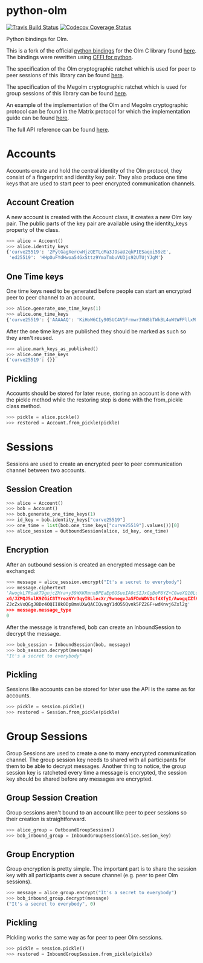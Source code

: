 python-olm
==========

[![Travis Build Status](https://travis-ci.org/poljar/python-olm.svg?branch=master)](https://travis-ci.org/poljar/python-olm)
[![Codecov Coverage Status](https://codecov.io/gh/poljar/python-olm/branch/master/graph/badge.svg)](https://codecov.io/gh/poljar/python-olm)

Python bindings for Olm.

This is a fork of the official [python bindings][2] for the Olm C library found [here][1].
The bindings were rewritten using [CFFI for python][3].

The specification of the Olm cryptographic ratchet which is used for peer to
peer sessions of this library can be found [here][4].

The specification of the Megolm cryptographic ratchet which is used for group
sessions of this library can be found [here][5].

An example of the implementation of the Olm and Megolm cryptographic protocol
can be found in the Matrix protocol for which the implementation guide can be
found [here][6].

The full API reference can be found [here][7].

# Accounts

Accounts create and hold the central identity of the Olm protocol, they consist of a fingerprint and identity
key pair. They also produce one time keys that are used to start peer to peer
encrypted communication channels.

## Account Creation

A new account is created with the Account class, it creates a new Olm key pair.
The public parts of the key pair are available using the identity_keys property
of the class.

```python
>>> alice = Account()
>>> alice.identity_keys
{'curve25519': '2PytGagXercwHjzQETLcMa3JOsaU2qkPIESaqoi59zE',
 'ed25519': 'HHpOuFYdHwoa54GxSttz9YmaTmbuVU3js92UTUjYJgM'}
```


## One Time keys

One time keys need to be generated before people can start an encrypted peer to
peer channel to an account.

```python
>>> alice.generate_one_time_keys(1)
>>> alice.one_time_keys
{'curve25519': {'AAAAAQ': 'KiHoW6CIy905UC4V1Frmwr3VW8bTWkBL4uWtWFFllxM'}}
```

After the one time keys are published they should be marked as such so they
aren't reused.

```python
>>> alice.mark_keys_as_published()
>>> alice.one_time_keys
{'curve25519': {}}
```

## Pickling

Accounts should be stored for later reuse, storing an account is done with the
pickle method while the restoring step is done with the from_pickle class
method.

```python
>>> pickle = alice.pickle()
>>> restored = Account.from_pickle(pickle)
```

# Sessions

Sessions are used to create an encrypted peer to peer communication channel
between two accounts.

## Session Creation
```python
>>> alice = Account()
>>> bob = Account()
>>> bob.generate_one_time_keys(1)
>>> id_key = bob.identity_keys["curve25519"]
>>> one_time = list(bob.one_time_keys["curve25519"].values())[0]
>>> alice_session = OutboundSession(alice, id_key, one_time)
```

## Encryption

After an outbound session is created an encrypted message can be exchanged:

```python
>>> message = alice_session.encrypt("It's a secret to everybody")
>>> message.ciphertext
'AwogkL7RoakT9gnjcZMra+y39WXKRmnxBPEaEp6OSueIA0cSIJxGpBoP8YZ+CGweXQ10LujbXMgK88
xG/JZMQJ5ulK9ZGiC8TYrezNYr3qyIBLlecXr/9wnegvJaSFDmWDVOcf4XfyI/AwogqIZfAklRXGC5b
ZJcZxVxQGgJ8Dz4OQII8k0Dp8msUXwQACIQvagY1dO55Qvnk5PZ2GF+wdKnvj6Zxl2g'
>>> message.message_type
0
```

After the message is transfered, bob can create an InboundSession to decrypt the
message.

```python
>>> bob_session = InboundSession(bob, message)
>>> bob_session.decrypt(message)
"It's a secret to everybody"
```

## Pickling

Sessions like accounts can be stored for later use the API is the same as for
accounts.

```python
>>> pickle = session.pickle()
>>> restored = Session.from_pickle(pickle)
```

# Group Sessions

Group Sessions are used to create a one to many encrypted communication channel.
The group session key needs to shared with all participants for them to be able
to decrypt messages. Another thing to notice, the group session key is ratcheted
every time a message is encrypted, the session key should be shared before any
messages are encrypted.

## Group Session Creation

Group sessions aren't bound to an account like peer to peer sessions so their
creation is straightforward.

```python
>>> alice_group = OutboundGroupSession()
>>> bob_inbound_group = InboundGroupSession(alice.sesion_key)
```

## Group Encryption

Group encryption is pretty simple. The important part is to share the session
key with all participants over a secure channel (e.g. peer to peer Olm
sessions).

```python
>>> message = alice_group.encrypt("It's a secret to everybody")
>>> bob_inbound_group.decrypt(message)
("It's a secret to everybody", 0)
```

## Pickling

Pickling works the same way as for peer to peer Olm sessions.

```python
>>> pickle = session.pickle()
>>> restored = InboundGroupSession.from_pickle(pickle)
```
[1]: https://git.matrix.org/git/olm/about/
[2]: https://git.matrix.org/git/olm/tree/python?id=f8c61b8f8432d0b0b38d57f513c5048fb42f22ab
[3]: https://cffi.readthedocs.io/en/latest/
[4]: https://git.matrix.org/git/olm/about/docs/olm.rst
[5]: https://git.matrix.org/git/olm/about/docs/megolm.rst
[6]: https://matrix.org/docs/guides/e2e_implementation.html
[7]: https://poljar.github.io/python-olm/html/index.html
